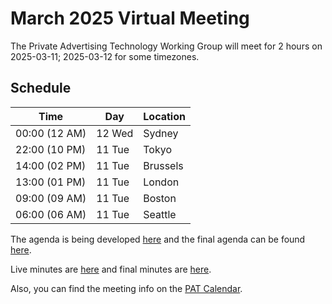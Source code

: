 # March 2025 Virtual Meeting

The Private Advertising Technology Working Group will meet for 2 hours on 2025-03-11; 2025-03-12 for some timezones.

## Schedule

| Time          | Day    | Location      |
| ------------- | ------ | ------------- |
| 00:00 (12 AM) | 12 Wed | Sydney        |
| 22:00 (10 PM) | 11 Tue | Tokyo         |
| 14:00 (02 PM) | 11 Tue | Brussels      |
| 13:00 (01 PM) | 11 Tue | London        |
| 09:00 (09 AM) | 11 Tue | Boston        |
| 06:00 (06 AM) | 11 Tue | Seattle       |

The agenda is being developed [here](https://github.com/w3c/patwg/issues/) and the final agenda can be found [here](https://github.com/w3c/patwg/blob/main/meetings/2025/03-telecons/03-11-agenda.md).

Live minutes are [here](https://docs.google.com/document/d/1LRDRU22FWq8PRZV1QBPK160EDK4rh3J-Tp_FBkxbDyY/edit?usp=sharing) and final minutes are [here](https://github.com/w3c/patwg/blob/main/meetings/2025/03-telecons/03-11-minutes.md).

Also, you can find the meeting info on the [PAT Calendar](https://www.w3.org/groups/wg/pat/calendar/).
